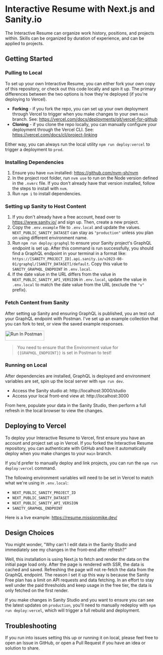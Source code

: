 # Interactive Resume with Next.js and Sanity.io

The Interactive Resume can organize work history, positions, and projects within. Skills can be
organized by duration of experience, and can be applied to projects.

## Getting Started

### Pulling to Local

To set up your own Interactive Resume, you can either fork your own copy of this repository, or
check out this code locally and spin it up. The primary differences between the two options is how
they're deployed (if you're deploying to Vercel).

- **Forking** - if you fork the repo, you can set up your own deployment through Vercel to trigger
  when you make changes to your own `main` branch. See:
  https://vercel.com/docs/deployments/git/vercel-for-github
- **Cloning** - if you clone the repo locally, you can manually configure your deployment through
  the Vercel CLI. See: https://vercel.com/docs/cli/project-linking

Either way, you can always run the local utility `npm run deploy:vercel` to trigger a deployment to
`prod`.

### Installing Dependencies

1. Ensure you have `nvm` installed: https://github.com/nvm-sh/nvm
2. In the project root folder, run `nvm use` to run on the Node version defined in the `.nvmrc`
   file. If you don't already have that version installed, follow the steps to install with `nvm`.
3. Run `npm i` to install dependencies.

### Setting up Sanity to Host Content

1. If you don't already have a free account, head over to https://www.sanity.io/ and sign up. Then,
   create a new project.
2. Copy the `.env.example` file to `.env.local` and update the values. `NEXT_PUBLIC_SANITY_DATASET`
   can stay as `"production"` unless you plan on using different environment name.
3. Run `npm run deploy:graphql` to ensure your Sanity project's GraphQL endpoint is set up. After
   this command is run successfully, you should find a GraphQL endpoint in your terminal in a format
   like: `https://[SANITY_PROJECT_ID].api.sanity.io/v2023-08-01/graphql/[SANITY_DATASET]/default`.
   Copy this value to `SANITY_GRAPHQL_ENDPOINT` in `.env.local`.
4. If the date value in the URL differs from the value in `NEXT_PUBLIC_SANITY_API_VERSION` in
   `.env.local`, update the value in `.env.local` to match the date value from the URL (exclude the
   `"v"` prefix).

### Fetch Content from Sanity

After setting up Sanity and ensuring GraphQL is published, you an test out your GraphQL endpoint
with Postman. I've set up an example collection that you can fork to test, or view the saved example
responses.

[<img src="https://run.pstmn.io/button.svg" alt="Run In Postman" style="width: 128px; height: 32px;">](https://app.getpostman.com/run-collection/2595954-32a4a40a-8daa-45b4-b570-4e533469a20c?action=collection%2Ffork&source=rip_markdown&collection-url=entityId%3D2595954-32a4a40a-8daa-45b4-b570-4e533469a20c%26entityType%3Dcollection%26workspaceId%3D034c1af6-8d72-472b-8943-f6291da07e69#?env%5BInteractive%20Resume%5D=W3sia2V5IjoiR1JBUEhRTF9FTkRQT0lOVCIsInZhbHVlIjoiaHR0cDovL3lvdXItZ3JhcGhxbC1lbmRwb2ludC9ncmFwaHFsIiwiZW5hYmxlZCI6dHJ1ZSwidHlwZSI6ImRlZmF1bHQiLCJzZXNzaW9uVmFsdWUiOiJodHRwOi8veW91ci1ncmFwaHFsLWVuZHBvaW50L2dyYXBocWwiLCJjb21wbGV0ZVNlc3Npb25WYWx1ZSI6Imh0dHA6Ly95b3VyLWdyYXBocWwtZW5kcG9pbnQvZ3JhcGhxbCIsInNlc3Npb25JbmRleCI6MH1d)

> You need to ensure that the Environment value for `{{GRAPHQL_ENDPOINT}}` is set in Postman to
> test!

### Running on Local

After dependencies are installed, GraphQL is deployed and environment variables are set, spin up the
local server with `npm run dev`.

- Access the Sanity studio at: http://localhost:3000/studio
- Access your local front-end view at: http://localhost:3000

From here, populate your data in the Sanity Studio, then perform a full refresh in the local browser
to view the changes.

## Deploying to Vercel

To deploy your Interactive Resume to Vercel, first ensure you have an account and project set up in
Vercel. If you forked the Interactive Resume repository, you can authenticate with GitHub and have
it automatically deploy when you make changes to your `main` branch.

If you'd prefer to manually deploy and link projects, you can run the `npm run deploy:vercel`
command.

The following environment variables will need to be set in Vercel to match what we're using in
`.env.local`:

- `NEXT_PUBLIC_SANITY_PROJECT_ID`
- `NEXT_PUBLIC_SANITY_DATASET`
- `NEXT_PUBLIC_SANITY_API_VERSION`
- `SANITY_GRAPHQL_ENDPOINT`

Here is a live example: https://resume.missionmike.dev/

## Design Choices

You might wonder, "Why can't I edit data in the Sanity Studio and immediately see my changes in the
front-end after refresh?"

Well, this installation is using Next.js to fetch and render the data on the initial page load only.
After the page is rendered with SSR, the data is cached and saved. Refreshing the page will not
re-fetch the data from the GraphQL endpoint. The reason I set it up this way is because the Sanity
Free plan has a limit on API requests and data fetching. In an effort to stay well under the paid
thresholds and keep usage in the free tier, the data is only fetched on the first render.

If you make changes in Sanity Studio and you want to ensure you can see the latest updates on
`production`, you'll need to manually redeploy with `npm run deploy:vercel`, which will trigger a
full rebuild and deployment.

## Troubleshooting

If you run into issues setting this up or running it on local, please feel free to open an Issue in
GitHub, or open a Pull Request if you have an idea or solution to share.
